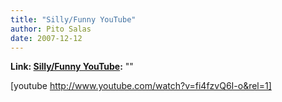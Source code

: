 ```yaml
---
title: "Silly/Funny YouTube"
author: Pito Salas
date: 2007-12-12
---
```


**Link: [Silly/Funny YouTube](None):** ""



[youtube http://www.youtube.com/watch?v=fi4fzvQ6I-o&rel=1]


